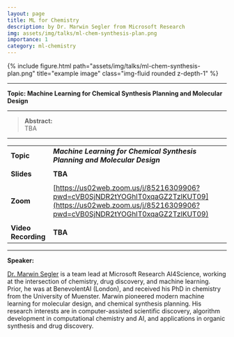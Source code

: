 ```yaml
---
layout: page
title: ML for Chemistry
description: by Dr. Marwin Segler from Microsoft Research
img: assets/img/talks/ml-chem-synthesis-plan.png
importance: 1
category: ml-chemistry
---
```




<div class="row">
    <div class="col-sm mt-3 mt-md-0">
        {% include figure.html path="assets/img/talks/ml-chem-synthesis-plan.png" title="example image" class="img-fluid rounded z-depth-1" %}
    </div>
</div>


<hr>

**Topic:   Machine Learning for Chemical Synthesis Planning and Molecular Design**


<hr>

> **Abstract:**  
> TBA

<hr>

|                     |                                                              |
| ------------------- | ------------------------------------------------------------ |
| **Topic**           | ***Machine Learning for Chemical Synthesis Planning and Molecular Design*** |
|                     |                                                              |
| **Slides**          | **TBA**                                                      |
|                     |                                                              |
| **Zoom**            | [https://us02web.zoom.us/j/85216309906?pwd=cVB0SjNDR2tYOGhIT0xqaGZ2TzlKUT09](https://us02web.zoom.us/j/85216309906?pwd=cVB0SjNDR2tYOGhIT0xqaGZ2TzlKUT09) |
|                     |                                                              |
| **Video Recording** | **TBA**                                                      |

<hr>

**Speaker:**

[Dr. Marwin Segler](https://www.microsoft.com/en-us/research/people/marwinsegler/) is a team lead at Microsoft Research AI4Science, working at the intersection of chemistry, drug discovery, and machine learning. Prior, he was at BenevolentAI (London), and received his PhD in chemistry from the University of Muenster. Marwin pioneered modern machine learning for molecular design, and chemical synthesis planning. His research interests are in computer-assisted scientific discovery, algorithm development in computational chemistry and AI, and applications in organic synthesis and drug discovery.
